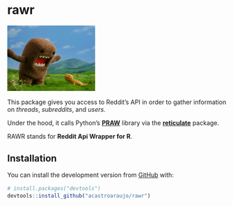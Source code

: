
<!-- README.md is generated from README.Rmd. Please edit that file -->

# rawr

<!-- badges: start -->

<!-- badges: end -->

<img src="rawr.jpg" width="40%" />

This package gives you access to Reddit’s API in order to gather
information on *threads*, *subreddits*, and *users.*

Under the hood, it calls Python’s
[**PRAW**](https://praw.readthedocs.io/) library via the
[**reticulate**](https://rstudio.github.io/reticulate/) package.

RAWR stands for **Reddit Api Wrapper for R**.

## Installation

You can install the development version from
[GitHub](https://github.com/) with:

``` r
# install.packages("devtools")
devtools::install_github("acastroaraujo/rawr")
```
